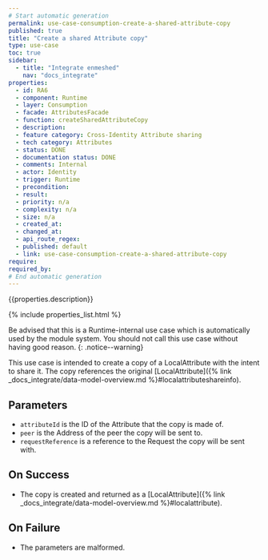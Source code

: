 ```yaml
---
# Start automatic generation
permalink: use-case-consumption-create-a-shared-attribute-copy
published: true
title: "Create a shared Attribute copy"
type: use-case
toc: true
sidebar:
  - title: "Integrate enmeshed"
    nav: "docs_integrate"
properties:
  - id: RA6
  - component: Runtime
  - layer: Consumption
  - facade: AttributesFacade
  - function: createSharedAttributeCopy
  - description:
  - feature category: Cross-Identity Attribute sharing
  - tech category: Attributes
  - status: DONE
  - documentation status: DONE
  - comments: Internal
  - actor: Identity
  - trigger: Runtime
  - precondition:
  - result:
  - priority: n/a
  - complexity: n/a
  - size: n/a
  - created_at:
  - changed_at:
  - api_route_regex:
  - published: default
  - link: use-case-consumption-create-a-shared-attribute-copy
require:
required_by:
# End automatic generation
---
```


{{properties.description}}

{% include properties_list.html %}

Be advised that this is a Runtime-internal use case which is automatically used by the module system. You should not call this use case without having good reason.
{: .notice--warning}

This use case is intended to create a copy of a LocalAttribute with the intent to share it. The copy references the original [LocalAttribute]({% link _docs_integrate/data-model-overview.md %}#localattributeshareinfo).

## Parameters

- `attributeId` is the ID of the Attribute that the copy is made of.
- `peer` is the Address of the peer the copy will be sent to.
- `requestReference` is a reference to the Request the copy will be sent with.

## On Success

- The copy is created and returned as a [LocalAttribute]({% link _docs_integrate/data-model-overview.md %}#localattribute).

## On Failure

- The parameters are malformed.
